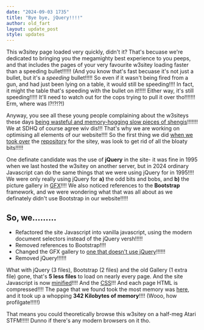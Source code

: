 ```yaml
---
date: "2024-09-03 1735"
title: "Bye bye, jQuery!!!!"
author: old_fart
layout: update_post
style: updates
---
```

This w3sitey page loaded very quickly, didn't it? That's becuase we're dedicated to bringing you the megamighty best experience to you peeps, and that includes the pages of your very favourite w3sitey loading faster than a speeding bullet!!!!!! (And you know that's fast becuase it's not just a bullet, but it's a *speeding* bullet!!!!! So even if it wasn't being fired from a gun, and had just been lying on a table, it would still be speeding!!!! In fact, it might the table that's speeding with the bullet on it!!!!! Either way, it's still speeding!!!!! It'll need to watch out for the cops trying to pull it over tho!!!!!!! Erm, where was I?!?!?!)

Anyway, you see all these young people complaining about the w3siteys these days [being wasteful and memory-hogging slow pieces of shengis](https://medium.com/@fulalas/web-crap-has-taken-control-71c459df6e62)!!!!!!! We at SDHQ of course agree wiv dis!!! That's why we are working on optimising all elements of our website!!!! So the first thing we did [when we took over](/updates/were-forked.html) the [repository](https://github.com/theseniordads/theseniordads.github.io) for the sitey, was look to get rid of all the bloaty bits!!!!!

One definate candidate was the use of **jQuery** in the site- it was fine in 1995 when we last hosted the w3sitey on another server, but in 2024 ordinary Javascript can do the same things that we were using jQuery for in 1995!!!! We were only really using jQuery for **a)** the odd bits and bobs, and **b)** the picture gallery in [GFX](/gfx/)!!!! We also noticed references to the **Bootstrap** framework, and we were wondering what that was all about as we definately didn't use Bootstrap in our website!!!!!

## So, we.........

* Refactored the site Javascript into vanilla javascript, using the modern document selectors instead of the jQuery versh!!!!!
* Removed references to Bootstrap!!!!
* Changed the GFX gallery to [one that doesn't use jQuery](https://fslightbox.com/)!!!!!!
* Removed jQuery!!!!!!

What with jQuery (3 files), Bootstrap (2 files) and the old Gallery (1 extra file) gone, that's **5 less files** to load on nearly every page. And the site Javascript is now [minified](/assets/js/main.min.js)!!!! And the [CSS](/assets/main.css)!!! And each page HTML is compressed!!!! The page that we found took the most memory was [here](/features/citizen/v1/), and it took up a whopping **342 Kilobytes of memory**!!!! (Wooo, how profilgate!!!!!)

That means you could theoretically browse this w3sitey on a half-meg Atari STFM!!!!! Dunno if there's any modern browsers on it tho.
